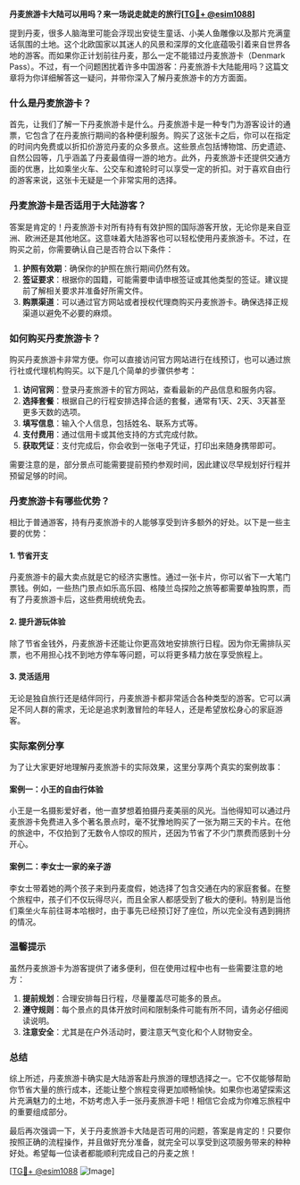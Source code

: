 **丹麦旅游卡大陆可以用吗？来一场说走就走的旅行[[TG💪+ @esim1088](https://t.me/s/esim1088)]**

提到丹麦，很多人脑海里可能会浮现出安徒生童话、小美人鱼雕像以及那片充满童话氛围的土地。这个北欧国家以其迷人的风景和深厚的文化底蕴吸引着来自世界各地的游客。而如果你正计划前往丹麦，那么一定不能错过丹麦旅游卡（Denmark Pass）。不过，有一个问题困扰着许多中国游客：丹麦旅游卡大陆能用吗？这篇文章将为你详细解答这一疑问，并带你深入了解丹麦旅游卡的方方面面。

### 什么是丹麦旅游卡？

首先，让我们了解一下丹麦旅游卡是什么。丹麦旅游卡是一种专门为游客设计的通票，它包含了在丹麦旅行期间的各种便利服务。购买了这张卡之后，你可以在指定的时间内免费或以折扣价游览丹麦的众多景点。这些景点包括博物馆、历史遗迹、自然公园等，几乎涵盖了丹麦最值得一游的地方。此外，丹麦旅游卡还提供交通方面的优惠，比如乘坐火车、公交车和渡轮时可以享受一定的折扣。对于喜欢自由行的游客来说，这张卡无疑是一个非常实用的选择。

### 丹麦旅游卡是否适用于大陆游客？

答案是肯定的！丹麦旅游卡对所有持有有效护照的国际游客开放，无论你是来自亚洲、欧洲还是其他地区。这意味着大陆游客也可以轻松使用丹麦旅游卡。不过，在购买之前，你需要确认自己是否符合以下条件：

1. **护照有效期**：确保你的护照在旅行期间仍然有效。
2. **签证要求**：根据你的国籍，可能需要申请申根签证或其他类型的签证。建议提前了解相关要求并准备好所需文件。
3. **购票渠道**：可以通过官方网站或者授权代理商购买丹麦旅游卡。确保选择正规渠道以避免不必要的麻烦。

### 如何购买丹麦旅游卡？

购买丹麦旅游卡非常方便。你可以直接访问官方网站进行在线预订，也可以通过旅行社或代理机构购买。以下是几个简单的步骤供参考：

1. **访问官网**：登录丹麦旅游卡的官方网站，查看最新的产品信息和服务内容。
2. **选择套餐**：根据自己的行程安排选择合适的套餐，通常有1天、2天、3天甚至更多天数的选项。
3. **填写信息**：输入个人信息，包括姓名、联系方式等。
4. **支付费用**：通过信用卡或其他支持的方式完成付款。
5. **获取凭证**：支付完成后，你会收到一张电子凭证，打印出来随身携带即可。

需要注意的是，部分景点可能需要提前预约参观时间，因此建议尽早规划好行程并预留足够的时间。

### 丹麦旅游卡有哪些优势？

相比于普通游客，持有丹麦旅游卡的人能够享受到许多额外的好处。以下是一些主要的优势：

#### 1. 节省开支
丹麦旅游卡的最大卖点就是它的经济实惠性。通过一张卡片，你可以省下一大笔门票钱。例如，一些热门景点如乐高乐园、格陵兰岛探险之旅等都需要单独购票，而有了丹麦旅游卡后，这些费用统统免去。

#### 2. 提升游玩体验
除了节省金钱外，丹麦旅游卡还能让你更高效地安排旅行日程。因为你无需排队买票，也不用担心找不到地方停车等问题，可以将更多精力放在享受旅程上。

#### 3. 灵活适用
无论是独自旅行还是结伴同行，丹麦旅游卡都非常适合各种类型的游客。它可以满足不同人群的需求，无论是追求刺激冒险的年轻人，还是希望放松身心的家庭游客。

### 实际案例分享

为了让大家更好地理解丹麦旅游卡的实际效果，这里分享两个真实的案例故事：

#### 案例一：小王的自由行体验
小王是一名摄影爱好者，他一直梦想着拍摄丹麦美丽的风光。当他得知可以通过丹麦旅游卡免费进入多个著名景点时，毫不犹豫地购买了一张为期三天的卡片。在他的旅途中，不仅拍到了无数令人惊叹的照片，还因为节省了不少门票费而感到十分开心。

#### 案例二：李女士一家的亲子游
李女士带着她的两个孩子来到丹麦度假，她选择了包含交通在内的家庭套餐。在整个旅程中，孩子们不仅玩得尽兴，而且全家人都感受到了极大的便利。特别是当他们乘坐火车前往哥本哈根时，由于事先已经预订好了座位，所以完全没有遇到拥挤的情况。

### 温馨提示

虽然丹麦旅游卡为游客提供了诸多便利，但在使用过程中也有一些需要注意的地方：

1. **提前规划**：合理安排每日行程，尽量覆盖尽可能多的景点。
2. **遵守规则**：每个景点的具体开放时间和限制条件可能有所不同，请务必仔细阅读说明。
3. **注意安全**：尤其是在户外活动时，要注意天气变化和个人财物安全。

### 总结

综上所述，丹麦旅游卡确实是大陆游客赴丹旅游的理想选择之一。它不仅能够帮助你节省大量的旅行成本，还能让整个旅程变得更加顺畅愉快。如果你也渴望探索这片充满魅力的土地，不妨考虑入手一张丹麦旅游卡吧！相信它会成为你难忘旅程中的重要组成部分。

最后再次强调一下，关于丹麦旅游卡大陆是否可用的问题，答案是肯定的！只要你按照正确的流程操作，并且做好充分准备，就完全可以享受到这项服务带来的种种好处。希望每一位读者都能顺利完成自己的丹麦之旅！

[[TG💪+ @esim1088](https://t.me/s/esim1088) ![Image](https://i.postimg.cc/4NQfJmqS/Snipaste-2025-05-13-00-14-12.png)]